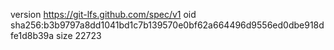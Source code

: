 version https://git-lfs.github.com/spec/v1
oid sha256:b3b9797a8dd1041bd1c7b139570e0bf62a664496d9556ed0dbe918dfe1d8b39a
size 22723
